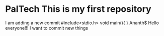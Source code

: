 # PalTech This is my first repository
I am adding a new commit
#include<stdio.h>
void main(){
}
Ananth$
Hello everyone!!!
I want to commit new things
